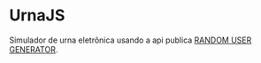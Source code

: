 # UrnaJS
Simulador de urna eletrônica usando a api publica  [RANDOM USER GENERATOR](https://randomuser.me/).

